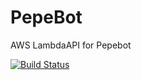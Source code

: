 # PepeBot
AWS LambdaAPI for Pepebot

[![Build Status](https://travis-ci.org/mjwangtw1/pepeBot_LambdaAPI.svg?branch=master)](https://travis-ci.org/mjwangtw1/pepeBot_LambdaAPI)
